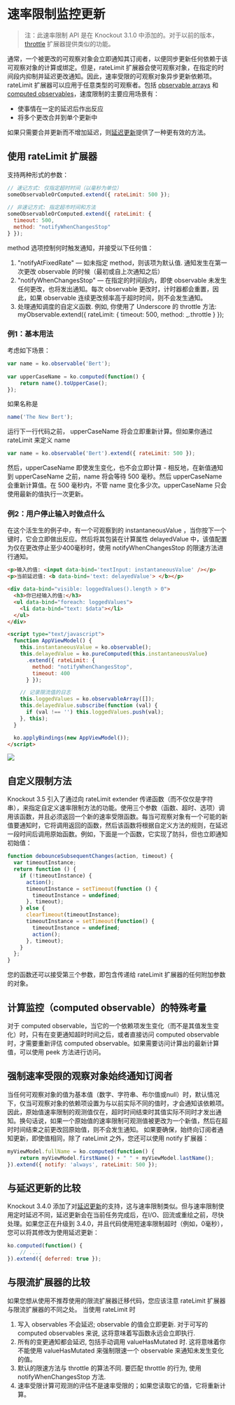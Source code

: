 # 速率限制监控更新
> 注：此速率限制 API 是在 Knockout 3.1.0 中添加的。对于以前的版本，[throttle](https://knockoutjs.com/documentation/throttle-extender.html) 扩展器提供类似的功能。

通常，一个被更改的可观察对象会立即通知其订阅者，以便同步更新任何依赖于该可观察对象的计算或绑定。但是，rateLimit 扩展器会使可观察对象，在指定的时间段内抑制并延迟更改通知。因此，速率受限的可观察对象异步更新依赖项。
rateLimit 扩展器可以应用于任意类型的可观察者。包括 [observable arrays](https://knockoutjs.com/documentation/observableArrays.html) 和 [computed observables](https://knockoutjs.com/documentation/computedObservables.html)，速度限制的主要应用场景有：
- 使事情在一定的延迟后作出反应
- 将多个更改合并到单个更新中

如果只需要合并更新而不增加延迟，则[延迟更新](https://www.yuque.com/whoitao/knockout/zzs83l)提供了一种更有效的方法。


## 使用 rateLimit 扩展器
支持两种形式的参数：
```js
// 速记方式: 仅指定超时时间（以毫秒为单位）
someObservableOrComputed.extend({ rateLimit: 500 });
 
// 非速记方式: 指定超市时间和方法
someObservableOrComputed.extend({ rateLimit: { 
  timeout: 500, 
  method: "notifyWhenChangesStop" 
} });
```
method 选项控制何时触发通知，并接受以下任何值：
1. "notifyAtFixedRate" — 如未指定 method，则该项为默认值. 通知发生在第一次更改 observable 的时候（最初或自上次通知之后）
2. "notifyWhenChangesStop" — 在指定的时间段内，即使 observable 未发生任何更改，也将发出通知。每次 observable 更改时，计时器都会重置，因此，如果 observable 连续更改频率高于超时时间，则不会发生通知。
3. 处理通知调度的自定义函数. 例如, 你使用了 Underscore 的 throttle 方法: myObservable.extend({ rateLimit: { timeout: 500, method: _.throttle } }); 

### 例1：基本用法
考虑如下场景：
```js
var name = ko.observable('Bert');
 
var upperCaseName = ko.computed(function() {
    return name().toUpperCase();
});
```
如果名称是
```js
name('The New Bert');
```

运行下一行代码之前， upperCaseName 将会立即重新计算。但如果你通过 rateLimit 来定义 name

```js
var name = ko.observable('Bert').extend({ rateLimit: 500 });
```
然后，upperCaseName 即使发生变化，也不会立即计算 - 相反地，在新值通知到 upperCaseName 之前，name 将会等待 500 毫秒。然后 upperCaseName 会重新计算值。在 500 毫秒内，不管 name 变化多少次。upperCaseName 只会使用最新的值执行一次更新。

### 例2：用户停止输入时做点什么
在这个活生生的例子中，有一个可观察到的 instantaneousValue ，当你按下一个键时，它会立即做出反应。然后将其包装在计算属性 delayedValue 中，该值配置为仅在更改停止至少400毫秒时，使用 notifyWhenChangesStop 的限速方法进行通知。
```html
<p>输入的值: <input data-bind='textInput: instantaneousValue' /></p>
<p>当前延迟值: <b data-bind='text: delayedValue'> </b></p>

<div data-bind="visible: loggedValues().length > 0">
  <h3>你已经输入的值:</h3>
  <ul data-bind="foreach: loggedValues">
    <li data-bind="text: $data"></li>
  </ul>
</div>

<script type="text/javascript">
  function AppViewModel() {
    this.instantaneousValue = ko.observable();
    this.delayedValue = ko.pureComputed(this.instantaneousValue)
      .extend({ rateLimit: { 
        method: "notifyWhenChangesStop", 
        timeout: 400 
      } });

    // 记录限流值的日志
    this.loggedValues = ko.observableArray([]);
    this.delayedValue.subscribe(function (val) {
      if (val !== '') this.loggedValues.push(val);
    }, this);
  }

  ko.applyBindings(new AppViewModel());
</script>
```

<img src="https://cyanbaby.github.io/blog-images/knockoutjs-chuliu/img_48.png" align="left" />
<div style="clear: both;"></div>


## 自定义限制方法
Knockout 3.5 引入了通过向 rateLimit extender 传递函数（而不仅仅是字符串），来指定自定义速率限制方法的功能。使用三个参数（函数、超时、选项）调用该函数，并且必须返回一个新的速率受限函数。每当可观察对象有一个可能的新值要通知时，它将调用返回的函数，然后该函数将根据自定义方法的规则，在延迟一段时间后调用原始函数。例如，下面是一个函数，它实现了防抖，但也立即通知初始值：
```js
function debounceSubsequentChanges(action, timeout) {
  var timeoutInstance;
  return function () {
    if (!timeoutInstance) {
      action();
      timeoutInstance = setTimeout(function () {
        timeoutInstance = undefined;
      }, timeout);
    } else {
      clearTimeout(timeoutInstance);
      timeoutInstance = setTimeout(function() {
        timeoutInstance = undefined;
        action();
      }, timeout);
    }
  };
}
```
您的函数还可以接受第三个参数，即包含传递给 rateLimit 扩展器的任何附加参数的对象。

## 计算监控（computed observable）的特殊考量
对于 computed observable，当它的一个依赖项发生变化（而不是其值发生变化）时，只有在变更通知超时时间之后，或者直接访问 computed observable 时，才需要重新评估 computed observable。如果需要访问计算出的最新计算值，可以使用 peek 方法进行访问。

## 强制速率受限的观察对象始终通知订阅者
当任何可观察对象的值为基本值（数字、字符串、布尔值或null）时，默认情况下，仅当可观察对象的依赖项设置为与以前实际不同的值时，才会通知该依赖项。因此，原始值速率限制的观测值仅在，超时时间结束时其值实际不同时才发出通知。换句话说，如果一个原始值的速率限制可观测值被更改为一个新值，然后在超时时间结束之前更改回原始值，则不会发生通知。
如果要确保，始终向订阅者通知更新，即使值相同，除了 rateLimit 之外，您还可以使用 notify 扩展器：
```js
myViewModel.fullName = ko.computed(function() {
    return myViewModel.firstName() + " " + myViewModel.lastName();
}).extend({ notify: 'always', rateLimit: 500 });
```

## 与延迟更新的比较
Knockout 3.4.0 添加了对[延迟更新](https://www.yuque.com/whoitao/knockout/zzs83l)的支持，这与速率限制类似。但与速率限制使用定时延迟不同，延迟更新会在当前任务完成后，在I/O、回流或重绘之前，尽快处理。如果您正在升级到 3.4.0，并且代码使用短速率限制超时（例如，0毫秒），您可以将其修改为使用延迟更新：
```js
ko.computed(function() {
    // ....
}).extend({ deferred: true });
```

## 与限流扩展器的比较
如果您想从使用不推荐使用的限流扩展器迁移代码，您应该注意 rateLimit 扩展器与限流扩展器的不同之处。
当使用 rateLimit 时
1. 写入 observables 不会延迟; observable 的值会立即更新. 对于可写的 computed observables 来说, 这将意味着写函数永远会立即执行.
2. 所有的变更通知都会延迟, 包括手动调用 valueHasMutated 时. 这将意味着你不能使用 valueHasMutated 来强制限速一个 observable 来通知未发生变化的值。
3. 默认的限速方法与 throttle 的算法不同. 要匹配 throttle 的行为, 使用 notifyWhenChangesStop 方法.
4. 速率受限计算可观测的评估不是速率受限的；如果您读取它的值，它将重新计算。
